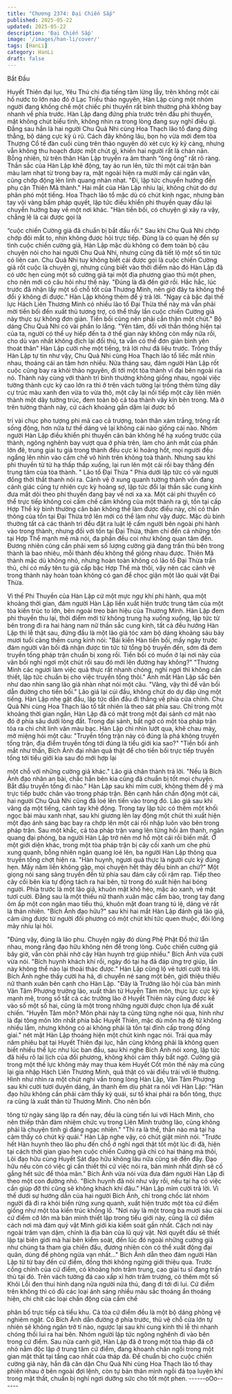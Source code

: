 ```yaml
---
title: "Chương 2374: Đại Chiến Sắp"
published: 2025-05-22
updated: 2025-05-22
description: 'Đại Chiến Sắp'
image: '/images/han-li/cover/'
tags: [HanLi]
category: HanLi
draft: false
---
```


Bắt Đầu

Huyết Thiên đại lục, Yêu Thú chi địa tiếng tăm lừng lẫy, trên
không một cái hồ nước to lớn nào đó ở Lạc Triều thảo nguyên,
Hàn Lập cùng một nhóm người đang khống chế một chiếc phi
thuyền rất bình thường phá không bay nhanh về phía trước.
Hàn Lập đang đứng phía trước trên đầu phi thuyền, mặt không
chút biểu tình, không nhìn ra trong lòng đang suy nghĩ điều gì.
Đằng sau hắn là hai người Chu Quả Nhi cùng Hoa Thạch lão tổ
đang đứng thẳng, bộ dáng cực kỳ ủ rũ.
Cách đây không lâu, bọn họ vừa mới đem tòa Thượng Cổ tế đàn
cuối cùng trên thảo nguyên dò xét cực kỳ kỹ càng, nhưng vẫn
không thu hoạch được một chút gì, khiến hai người rất là chán
nản.
Bỗng nhiên, từ trên thân Hàn Lập truyền ra âm thanh “ông ông”
rất rõ ràng.
Thần sắc của Hàn Lập khẽ động, tay áo run lên, tức thì một cái
trận bàn màu lam nhạt từ trong bay ra, mặt ngoài hiện ra mười
mấy cái ngân văn, cũng chớp động lên linh quang nhàn nhạt.
"Đi, lập tức chuyển hướng đến phụ cận Thiên Mã thành." Hai mắt
của Hàn Lập nhíu lại, không chút do dự phân phó một tiếng.
Hoa Thạch lão tổ mặc dù có chút kinh ngạc, nhưng bàn tay vội
vàng bấm pháp quyết, lập tức điều khiển phi thuyền quay đầu lại
chuyển hướng bay về một nơi khác.
"Hàn tiền bối, có chuyện gì xảy ra vậy, chẳng lẽ là cái được gọi là

“cuộc chiến Cường giả đã chuẩn bị bắt đầu rồi." Sau khi Chu Quả
Nhi chớp chớp đôi mắt to, nhịn không được hỏi trực tiếp.
Đúng là có quan hệ đến sự tình cuộc chiến cường giả, Hàn Lập
mặc dù không có đem toàn bộ câu chuyện nói cho hai người Chu
Quả Nhi, nhưng cũng đã tiết lộ một số tin tức có liên can.
Chu Quả Nhi tuy không biết cái được gọi là cuộc chiến Cường giả
rốt cuộc là chuyện gì, nhưng cũng biết vào thời điểm nào đó Hàn
Lập đã có ước hẹn cùng một số cường giả tại một địa phương
giao thủ một phen, cho nên mới có câu hỏi như thế này.
"Đúng là đã đến giờ rồi. Hắc hắc, lúc trước đã nhận lấy một số
chỗ tốt của Thương Minh, nên giờ đây ta không thể đổi ý không đi
được." Hàn Lập không thèm để ý trả lời.
"Ngay cả bậc đại thế lực Hách Liên Thương Minh có nhiều lão tổ
Đại Thừa thế này mà vẫn phải mời tiền bối đến xuất thủ tương
trợ, có thể thấy lần cuộc chiến Cường giả này thực sự không đơn
giản. Tiền bối cũng nên phải cẩn thận một chút." Bộ dáng Chu
Quả Nhi có vài phần lo lắng.
"Yên tâm, đối với thần thông hiện tại của ta, người có thể uy hiếp
đến ta ở thế gian này không còn mấy nữa rồi, cho dù vạn nhất
không địch lại đối thủ, ta vẫn có thể đơn giản bình yên thoát thân"
Hàn Lập cười nhẹ một tiếng, trả lời như đã liệu trước.
Trông thấy Hàn Lập tự tin như vậy, Chu Quả Nhi cùng Hoa Thạch
lão tổ liếc mắt nhìn nhau, thoáng cái an tâm hơn nhiều.
Nửa tháng sau, đám người Hàn Lập rốt cuộc cũng bay ra khỏi
thảo nguyên, đi tới một tòa thành vĩ đại bên ngoài rìa nó.
Thành này cùng với thành trì bình thường không giống nhau,
ngoài việc tường thành cực kỳ cao lớn ra thì ở trên vách tường lại
trồng thêm từng dãy cự trúc màu xanh đen vừa to vừa thô, một
cây lại nối tiếp một cây liên miên thành một dãy tường trúc, đem
toàn bộ cả tòa thành vây kín bên trong.
Mà ở trên tường thành này, cứ cách khoảng gần dặm lại được bố

trí vài chục pho tượng phi mã cao cả trượng, toàn thân xám trắng,
trông rất sống động, hơn nữa tư thế dáng vẻ lại không cái nào
giống cái nào.
Nhóm người Hàn Lập điều khiển phi thuyền căn bản không hề hạ
xuống trước cửa thành, ngông nghênh bay vượt qua ở phía trên,
làm cho ánh mắt của phần lớn đê, trung giai tu giả trong thành
đều cực kì hoảng hốt, mọi người đều ngẩng lên nhìn vào cấm chế
vô hình trên không toà thành.
Nhưng sau khi phi thuyền từ từ hạ thấp thấp xuống, lại run lên
một cái rồi bay thẳng đến trung tâm của tòa thành.
" Lão tổ Đại Thừa "
Phía dưới lập tức có vài người đồng thời thất thanh nói ra.
Cảnh vệ ở xung quanh tường thành vốn đang cảnh giác cũng tự
nhiên cực kỳ hoảng sợ, lập tức đổi lại thần sắc cung kính đưa mắt
dõi theo phi thuyền đang bay về nơi xa xa.
Một cái phi thuyền có thể trực tiếp không coi cấm chế cấm không
của một thành ra gì, tồn tại cấp Hợp Thể kỳ bình thường căn bản
không thể làm được điều này, chỉ có thần thông của tồn tại Đại
Thừa trở lên mới có thể làm như vậy được.
Mặc dù bình thường tất cả các thành trì đều đặt ra luật lệ cấm
người bên ngoài phi hành vào trong thành, nhưng đối với tồn tại
Đại Thừa, thậm chí đến cả những tồn tại Hợp Thể mạnh mẽ mà
nói, đa phần đều coi như không quan tâm đến.
Đương nhiên cũng cần phải xem số lượng cường giả đang trấn
thủ bên trong thành là bao nhiêu, mỗi thành đều không thể giống
nhau được.
Thiên Mã thành mặc dù không nhỏ, nhưng hoàn toàn không có
lão tổ Đại Thừa trấn thủ, chỉ có mấy tên tu giả cấp bậc Hợp Thể
mà thôi, vậy nên các cảnh vệ trong thành này hoàn toàn không có
gan để chọc giận một lão quái vật Đại Thừa.

Vì thế Phi Thuyền của Hàn Lập cứ một mực ngự khí phi hành,
qua một khoảng thời gian, đám người Hàn Lập liền xuất hiện
trước trung tâm của một tòa kiến trúc to lớn, bên ngoài treo bản
hiệu của Thương Minh.
Hàn Lập đem phi thuyền thu lại, thời điểm mới từ không trung hạ
xuống xuống, lập tức từ bên trong đi ra hai hàng nam nữ thần sắc
cung kính, tất cả đều hướng Hàn Lập thi lễ thật sau, đứng đầu là
một lão giả tóc xám bộ dáng khoảng sáu bảy mươi tuổi càng
thêm cung kính nói: "Bái kiến Hàn tiền bối, mấy ngày trước đám
người vãn bối đã nhận được tin tức từ tổng bộ truyền đến, sớm
đã đem truyền tống pháp trận chuẩn bị xong rồi. Tiền bối có muốn
ở lại nơi này của vãn bối nghỉ ngơi một chút rồi sau đó mới lên
đường hay không?"
"Thương Minh các ngươi làm việc quả thực rất nhanh chóng, nghỉ
ngơi thì không cần thiết, lập tức chuẩn bị cho việc truyền tống
thôi." Ánh mắt Hàn Lập sắc bén như dao nhìn sang lão giả nhàn
nhạt nói một câu.
"Vâng, vậy thì để vãn bối dẫn đường cho tiền bối." Lão giả lại cúi
đầu, không chút do dự đáp ứng một tiếng.
Hàn Lập nhẹ gật đầu, lập tức dẫn đầu đi thẳng về phía cửa chính.
Chu Quả Nhi cùng Hoa Thạch lão tổ tất nhiên là theo sát phía
sau.
Chỉ trong một khoảng thời gian ngắn, Hàn Lập đã có mặt trong
một đại sảnh cơ mật nào đó ở phía sâu dưới lòng đất.
Trong đại sảnh, bất ngờ có một tòa pháp trận tỏa ra chi chít linh
văn màu bạc.
Hàn Lập chỉ nhìn lướt qua, khẽ chau mày, mở miệng hỏi một câu:
"Truyền tống trận này có đúng là phá không truyền tống trận, địa
điểm truyền tống tới đúng là tiểu giới kia sao?"
"Tiền bối ánh mắt như thần, Bích Ảnh đại nhân quả thật để cho
tiền bối trực tiếp truyền tống tới tiểu giới kia sau đó mới hợp lại

một chỗ với những cường giả khác." Lão giả chân thành trả lời.
"Nếu là Bích Ảnh đạo nhân an bài, chắc hẳn bên kia cũng đã
chuẩn bị tốt mọi chuyện. Bắt đầu truyền tống đi nào." Hàn Lập
sau khi mỉm cười, không thèm để ý mà trực tiếp bước chân vào
trong pháp trận.
Bên cạnh hắn chấn động một cái, hai người Chu Quả Nhi cũng đã
loé lên tiến vào trong đó.
Lão giả sau khi vâng dạ một tiếng, cánh tay khẽ động. Trong tay
lập tức có thêm một khối ngọc bài màu xanh nhạt, sau khi giương
lên lay động một chút thì xuất hiện một đạo ánh sáng bạc bay ra
chớp lên một cái rồi nhập luôn vào bên trong pháp trận.
Sau một khắc, cả tòa pháp trận vang lên từng hồi âm thanh, ngân
quang đại phóng, ba người Hàn Lập trở nên mơ hồ một cái rồi
biến mất.
Ở một giới diện khác, trong một tòa pháp trận bị cây cối xanh um
che phủ xung quanh, bỗng nhiên ngân quang loé lên, ba người
Hàn Lập thông qua truyền tống chợt hiện ra.
"Hàn huynh, ngươi quả thực là người cực kỳ đúng hẹn. Mấy năm
liền không gặp, mọi chuyện hết thảy đều bình an chứ?" Một giọng
nói sang sảng truyền đến từ phía sau đám cây cối rậm rạp.
Tiếp theo cây cối bên kia tự động tách ra hai bên, từ trong đó xuất
hiện hai bóng người.
Phía trước là một lão giả, khuôn mặt khô héo, mặc áo xanh, vẻ
mặt tươi cười.
Đằng sau là một thiếu nữ thanh xuân mặc cẩm bào, trong tay
đang ôm ấp một con ngân mao tiểu thú, khuôn mặt đoan trang tú
lệ, dáng vẻ rất là thản nhiên.
"Bích Ảnh đạo hữu?" sau khi hai mắt Hàn Lập đánh giá lão giả,
cảm ứng được từ người đối phương có một chút khí tức quen
thuộc, đôi lông mày nhíu lại hỏi.

"Đúng vậy, đúng là lão phu. Chuyện ngày đó dùng Phệ Phật Đồ
thử lẫn nhau, mong rằng đạo hữu không nên để trong lòng. Cuộc
chiến cường giả bây giờ, vẫn còn phải nhờ cậy Hàn huynh trợ
giúp nhiều." Bích Ảnh vừa cười vừa nói.
"Bích huynh khách khí rồi, ngày đó tại hạ đã đáp ứng trợ giúp, lần
này không thể nào lại thoái thác được." Hàn Lập cũng lộ vẻ tươi
cười trả lời.
Bích Ảnh nghe thấy cười ha hả, di chuyển né sang một bên, giới
thiệu thiếu nữ thanh xuân bên cạnh cho Hàn Lập.
"Đây là Trưởng lão hội của bản minh Văn Tâm Phượng trưởng
lão, xuất thân từ Huyễn Tâm môn, thực lực cực kỳ mạnh mẽ,
trong số tất cả các trưởng lão ở Huyết Thiên này cũng được kể
vào số một số hai, cũng là một trong những người được chọn lựa
để xuất chiến.
"Huyễn Tâm môn? Môn phái này ta cũng từng nghe nói qua, hình
như là đại tông môn lớn nhất phía bắc Huyết Thiên, mặc dù môn
hạ đệ tử không nhiều lắm, nhưng không có ai không phải là tồn
tại đỉnh cấp trong đồng giai." nét mặt Hàn Lập thoáng hiện một
chút kinh ngạc nói.
Trải qua mấy năm phiêu bạt tại Huyết Thiên đại lục, hắn cũng
không phải là không quen biết nhiều thế lực như lúc ban đầu, sau
khi nghe Bích Ảnh nói xong, lập tức đã hiểu rõ lai lịch của đối
phương, không khỏi cảm thấy bất ngờ.
Cường giả trong một thế lực không mảy may thua kém Huyết Cốt
môn thế này mà cũng lại gia nhập Hách Liên Thương Minh, quả
thật có vài điều trái với lẽ thường.
Hình như nhìn ra một chút nghi vấn trong lòng Hàn Lập, Văn Tâm
Phượng sau khi cười tươi duyên dáng, ân thanh êm dịu phát ra
nói với Hàn Lập:
"Hàn đạo hữu không cần phải cảm thấy kỳ quái, sư tổ khai phái ra
bổn tông, thực ra cũng là xuất thân từ Thương Minh. Cho nên bổn

tông từ ngày sáng lập ra đến nay, đều là cùng tiến lui với Hách
Minh, cho nên thiếp thân đảm nhiệm chức vụ trong Liên Minh
trưởng lão, cũng không phải là chuyện tình gì đáng ngạc nhiên."
"Thì ra là thế, thẳn nào mà tại hạ cảm thấy có chút kỳ quái." Hàn
Lập nghe vậy, có chút giật mình nói.
"Trước hết Hàn huynh theo lão phu đến chỗ ở nghỉ ngơi thật tốt
một lúc đi đã, hiện tại cách thời gian giao hẹn cuộc chiến Cường
giả chỉ có hai tháng mà thôi, Lôi đạo hữu cùng Huyết Sát đạo hữu
không lâu nữa cũng sẽ đến đây. Đạo hữu nếu còn có việc gì cần
thiết thì cứ việc nói ra, bản minh nhất định sẽ cố gắng hết sức để
thỏa mãn." Bích Ảnh vừa nói vừa đưa đám người Hàn Lập đi theo
một con đường nhỏ.
"Bích huynh đã nói như vậy rồi, nếu tại hạ có việc cần giúp đỡ thì
cũng sẽ không khách khí đâu." Hàn Lập mỉm cười trả lời.
Vì thế dưới sự hướng dẫn của hai người Bích Ảnh, chỉ trong chốc
lát nhóm người đã đi ra khỏi biển rừng xung quanh, xuất hiện
trước một tòa cứ điểm giống như một tòa kiến trúc khổng lồ.
"Nơi này là một trong ba mươi sáu cái cứ điểm cỡ lớn mà bản
minh thiết lập trong tiểu giới này, cũng là cứ điểm cách nơi mà
đám quỷ vật Minh giới kia kiểm soát gần nhất. Cách nơi này ngoài
trăm vạn dặm, chính là địa bàn của lũ quỷ vật. Nơi quyết đấu sẽ
thiết lập tại biên giới mà hai bên kiểm soát, đến lúc đó ngoài
những cường giả như chúng ta tham gia chiến đấu, đương nhiên
còn có thể xuất động đại quân, dùng để phòng ngừa vạn nhất..."
Bích Ảnh dẫn theo đám người Hàn Lập từ từ bay đến cứ điểm,
đồng thời không ngừng giới thiệu qua.
Trước cổng chính của cứ điểm, có khoảng hơn trăm trung, cao
giai tu sĩ đang trấn thủ tại đó.
Trên vách tường đá cao xấp xỉ hơn trăm trượng, có thêm một số
Khôi Lỗi đen thui hình dạng nửa người nửa thú, đang đi tới đi lui.
Cứ điểm trên không thì có đủ các loại ánh sáng nhiều màu sắc
thoáng ẩn thoáng hiện, chi chít các loại chấn động của cấm chế

phân bố trực tiếp cả tiểu khu.
Cả tòa cứ điểm đều là một bộ dáng phòng vệ nghiêm ngặt.
Có Bích Ảnh dẫn đường ở phía trước, thủ vệ chỗ cửa lớn tự
nhiên sẽ không ngăn trở tí nào, ngược lại sau khi cung kính thi lễ
thì nhanh chóng thối lui ra hai bên.
Nhóm người lập tức ngông nghênh đi vào bên trong cứ điểm.
Sau nửa canh giờ, Hàn Lập đã ở trong một tòa tháp đá cỡ nhỏ
nằm độc lập ở trung tâm cứ điểm, đang khoanh chân ngồi trong
một gian mật thất tại tầng cao nhất của tháp đá.
Để chuẩn bị cho cuộc chiến cường giả này, hắn đã căn dặn Chu
Quả Nhi cùng Hoa Thạch lão tổ thay phiên nhau ở bên ngoài đợi
lệnh, còn tự bản thân mình ngồi đả tọa luyện khí trong mật thất,
chuẩn bị nghỉ ngơi dưỡng sức cho tốt một phen.
------oOo------
